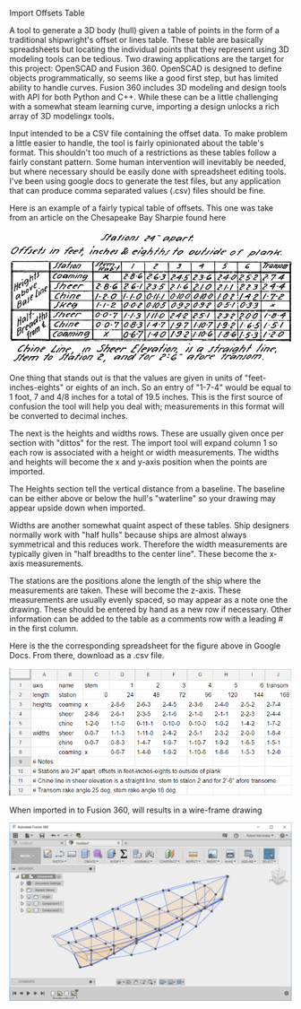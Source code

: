 Import Offsets Table

A tool to generate a 3D body (hull) given a table of points in the form of a traditional shipwright's offset or lines table. These table are basically spreadsheets but locating the individual points that they represent using 3D modeling tools can be tedious. Two drawing applications are the target for this project: OpenSCAD and Fusion 360. OpenSCAD is designed to define objects programmatically, so seems like a good first step, but has limited ability to handle curves. Fusion 360 includes 3D modeling and design tools with API for both Python and C++. While these can be a little challenging with a somewhat steam learning curve, importing a design unlocks a rich array of 3D modelingx tools. 

Input intended to be a CSV file containing the offset data. To make problem a little easier to handle, the tool is fairly opinionated about the table's format. This shouldn't too much of a restrictions as these tables follow a fairly constant pattern. Some human intervention will inevitably be needed, but where necessary should be easily done with spreadsheet editing tools. I've been using google docs to generate the test files, but any application that can produce comma separated values (.csv) files should be fine.

Here is an example of a fairly typical table of offsets. This one was take from an article on the Chesapeake Bay Sharpie found here

![Chesapeake Bay Sharpie Spreadsheet][sharpie_offsets_original]

[sharpie_offsets_original]: https://github.com/bobm123/LinesTable/blob/master/images/ChesapeakeBaySharpie.png

One thing that stands out is that the values are given in units of "feet-inches-eights" or eights of an inch. So an entry of "1-7-4" would be equal to 1 foot, 7 and 4/8 inches for a total of 19.5 inches. This is the first source of confusion the tool will help you deal with; measurements in this format will be converted to decimal inches.

The next is the heights and widths rows. These are usually given once per section with "dittos" for the rest. The import tool will expand column 1 so each row is associated with a height or width measurements. The widths and heights will become the x and y-axis position when the points are imported.

The Heights section tell the vertical distance from a baseline. The baseline can be either above or below the hull's "waterline" so your drawing may appear upside down when imported. 

Widths are another somewhat quaint aspect of these tables. Ship designers normally work with "half hulls" because ships are almost always symmetrical and this reduces work. Therefore the width measurements are typically given in "half breadths to the center line".  These become the x-axis measurements.

The stations are the positions alone the length of the ship where the measurements are taken. These will become the z-axis. These measurements are usually evenly spaced, so may appear as a note one the drawing. These should be entered by hand as a new row if necessary. Other information can be added to the table as a comments row with a leading # in the first column.

Here is the the corresponding spreadsheet for the figure above in Google Docs. From there, download as a .csv file.

![Chesapeake Bay Sharpie Spreadsheet][sharpie_offsets]

[sharpie_offsets]: https://github.com/bobm123/LinesTable/blob/master/images/sharpie-gdocs-screenshop.png

When imported in to Fusion 360, will results in a wire-frame drawing

![Chesapeake Bay Sharpie wireframe][sharpie]

[sharpie]: https://github.com/bobm123/LinesTable/blob/master/images/sharpie-f360-screenshop.png

